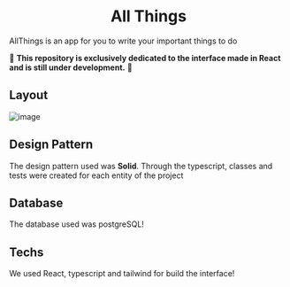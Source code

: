 <h1 align="center">
  All Things
</h1>

AllThings is an app for you to write your important things to do

🚨 **This repository is exclusively dedicated to the interface made in React and is still under development.** 🚨 

## Layout

![image](https://user-images.githubusercontent.com/77704994/168491875-743d6677-2068-45e0-8108-719b16bbfa07.png)

## Design Pattern

The design pattern used was **Solid**. Through the typescript, classes and tests were created for each entity of the project

## Database 

The database used was postgreSQL!

## Techs

We used React, typescript and tailwind for build the interface!